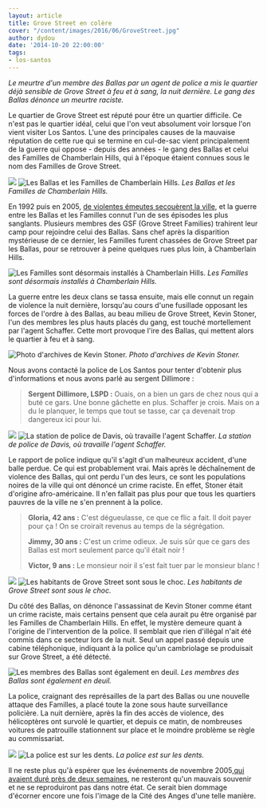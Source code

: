 ```yaml
---
layout: article
title: Grove Street en colère
cover: "/content/images/2016/06/GroveStreet.jpg"
author: dydou
date: '2014-10-20 22:00:00'
tags:
- los-santos
---
```


_Le meurtre d'un membre des Ballas par un agent de police a mis le quartier déjà sensible de Grove Street à feu et à sang, la nuit dernière. Le gang des Ballas dénonce un meurtre raciste._

Le quartier de Grove Street est réputé pour être un quartier difficile. Ce n'est pas le quartier idéal, celui que l'on veut absolument voir lorsque l'on vient visiter Los Santos. L'une des principales causes de la mauvaise réputation de cette rue qui se termine en cul-de-sac vient principalement de la guerre qui oppose - depuis des années - le gang des Ballas et celui des Familles de Chamberlain Hills, qui à l'époque étaient connues sous le nom des Familles de Grove Street.

![](/content/images/2016/06/GroveStreet4.jpg)
![Les Ballas et les Familles de Chamberlain Hills.](/content/images/2016/06/GroveStreet8.jpg)
_Les Ballas et les Familles de Chamberlain Hills._

En 1992 puis en 2005, [de violentes émeutes secouèrent la ville](/2005/11/17/evenements-de-los-santos--la-fin-nest-pas-proche/), et la guerre entre les Ballas et les Familles connut l'un de ses épisodes les plus sanglants. Plusieurs membres des GSF (Grove Street Families) trahirent leur camp pour rejoindre celui des Ballas. Sans chef après la disparition mystérieuse de ce dernier, les Familles furent chassées de Grove Street par les Ballas, pour se retrouver à peine quelques rues plus loin, à Chamberlain Hills.

![Les Familles sont désormais installés à Chamberlain Hills.](/content/images/2016/06/GroveStreet9.jpg)
_Les Familles sont désormais installés à Chamberlain Hills._

La guerre entre les deux clans se tassa ensuite, mais elle connut un regain de violence la nuit dernière, lorsqu'au cours d'une fusillade opposant les forces de l'ordre à des Ballas, au beau milieu de Grove Street, Kevin Stoner, l'un des membres les plus hauts placés du gang, est touché mortellement par l'agent Schaffer. Cette mort provoque l'ire des Ballas, qui mettent alors le quartier à feu et à sang.

![Photo d'archives de Kevin Stoner.](/content/images/2016/06/GroveStreet1.jpg)
_Photo d'archives de Kevin Stoner._

Nous avons contacté la police de Los Santos pour tenter d'obtenir plus d'informations et nous avons parlé au sergent Dillimore :

> **Sergent Dillimore, LSPD :** Ouais, on a bien un gars de chez nous qui a buté ce gars. Une bonne gâchette en plus. Schaffer je crois. Mais on a du le planquer, le temps que tout se tasse, car ça devenait trop dangereux ici pour lui.

![](/content/images/2016/06/GroveStreet6.jpg)
![La station de police de Davis, où travaille l'agent Schaffer.](/content/images/2016/06/GroveStreet5.jpg)
_La station de police de Davis, où travaille l'agent Schaffer._

Le rapport de police indique qu'il s'agit d'un malheureux accident, d'une balle perdue. Ce qui est probablement vrai. Mais après le déchaînement de violence des Ballas, qui ont perdu l'un des leurs, ce sont les populations noires de la ville qui ont dénoncé un crime raciste. En effet, Stoner était d'origine afro-américaine. Il n'en fallait pas plus pour que tous les quartiers pauvres de la ville ne s'en prennent à la police.

> **Gloria, 42 ans :** C'est dégueulasse, ce que ce flic a fait. Il doit payer pour ça ! On se croirait revenus au temps de la ségrégation.
> 
> **Jimmy, 30 ans :** C'est un crime odieux. Je suis sûr que ce gars des Ballas est mort seulement parce qu'il était noir !
> 
> **Victor, 9 ans :** Le monsieur noir il s'est fait tuer par le monsieur blanc !

![](/content/images/2016/06/GroveStreet11.jpg)
![Les habitants de Grove Street sont sous le choc.](/content/images/2016/06/GroveStreet10.jpg)
_Les habitants de Grove Street sont sous le choc._

Du côté des Ballas, on dénonce l'assassinat de Kevin Stoner comme étant un crime raciste, mais certains pensent que cela aurait pu être organisé par les Familles de Chamberlain Hills. En effet, le mystère demeure quant à l'origine de l'intervention de la police. Il semblait que rien d'illégal n'ait été commis dans ce secteur lors de la nuit. Seul un appel passé depuis une cabine téléphonique, indiquant à la police qu'un cambriolage se produisait sur Grove Street, a été détecté.

![Les membres des Ballas sont également en deuil.](/content/images/2016/06/GroveStreet2.jpg)
_Les membres des Ballas sont également en deuil._

La police, craignant des représailles de la part des Ballas ou une nouvelle attaque des Familles, a placé toute la zone sous haute surveillance policière. La nuit dernière, après la fin des accès de violence, des hélicoptères ont survolé le quartier, et depuis ce matin, de nombreuses voitures de patrouille stationnent sur place et le moindre problème se règle au commissariat.

![](/content/images/2016/06/GroveStreet12.jpg)
![La police est sur les dents.](/content/images/2016/06/GroveStreet3.jpg)
_La police est sur les dents._

Il ne reste plus qu'à espérer que les événements de novembre 2005,[qui avaient duré près de deux semaines](/2005/11/26/apres-lembrasement-generalise--le-calme-semble-revenu/), ne resteront qu'un mauvais souvenir et ne se reproduiront pas dans notre état. Ce serait bien dommage d'écorner encore une fois l'image de la Cité des Anges d'une telle manière.

<!--kg-card-end: markdown-->
